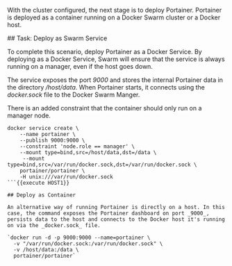 With the cluster configured, the next stage is to deploy Portainer. Portainer is deployed as a container running on a Docker Swarm cluster or a Docker host.

## Task: Deploy as Swarm Service

To complete this scenario, deploy Portainer as a Docker Service. By deploying as a Docker Service, Swarm will ensure that the service is always running on a manager, even if the host goes down.

The service exposes the port _9000_ and stores the internal Portainer data in the directory _/host/data_. When Portainer starts, it connects using the _docker.sock_ file to the Docker Swarm Manger.

There is an added constraint that the container should only run on a manager node.

```
docker service create \
    --name portainer \
    --publish 9000:9000 \
    --constraint 'node.role == manager' \
    --mount type=bind,src=/host/data,dst=/data \
     --mount type=bind,src=/var/run/docker.sock,dst=/var/run/docker.sock \
    portainer/portainer \
    -H unix:///var/run/docker.sock
```{{execute HOST1}}

## Deploy as Container

An alternative way of running Portainer is directly on a host. In this case, the command exposes the Portainer dashboard on port _9000_, persists data to the host and connects to the Docker host it's running on via the _docker.sock_ file.

`docker run -d -p 9000:9000 --name=portainer \
  -v "/var/run/docker.sock:/var/run/docker.sock" \
  -v /host/data:/data \
  portainer/portainer`
